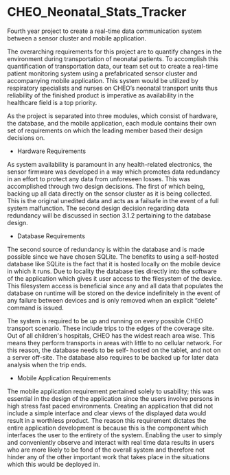 # CHEO_Neonatal_Stats_Tracker
Fourth year project to create a real-time data communication system between a sensor cluster and mobile application.

The overarching requirements for this project are to quantify changes in the environment during transportation of neonatal 
patients. To accomplish this quantification of transportation data, our team set out to create a real-time patient monitoring 
system using a prefabricated sensor cluster and accompanying mobile application. This system would be utilized by respiratory 
specialists and nurses on CHEO’s neonatal transport units thus reliability of the finished product is imperative as availability 
in the healthcare field is a top priority. 

As the project is separated into three modules, which consist of hardware, the database, and the mobile application, each module 
contains their own set of requirements on which the leading member based their design decisions on. 

* Hardware Requirements

As system availability is paramount in any health-related electronics, the sensor firmware was developed in a way which promotes 
data redundancy in an effort to protect any data from unforeseen losses. This was accomplished through two design decisions. 
The first of which being, backing up all data directly on the sensor cluster as it is being collected. This is the original unedited data 
and acts as a failsafe in the event of a full system malfunction. The second design decision regarding data redundancy will be 
discussed in section 3.1.2 pertaining to the database design. 

* Database Requirements

The second source of redundancy is within the database and is made possible since we have chosen SQLite. The benefits to using a 
self-hosted database like SQLite is the fact that it is hosted locally on the mobile device in which it runs. Due to locality the database 
ties directly into the software of the application which gives it user access to the filesystem of the device. This filesystem access is 
beneficial since any and all data that populates the database on runtime will be stored on the device indefinitely in the event of any 
failure between devices and is only removed when an explicit “delete” command is issued.

The system is required to be up and running on every possible CHEO transport scenario. These include trips to the edges of the coverage 
site. Out of all children's hospitals, CHEO has the widest reach area wise. This means they perform transports in areas with little to no 
cellular network. For this reason, the database needs to be self- hosted on the tablet, and not on a server off-site. The database also 
requires to be backed up for later data analysis when the trip ends. 

* Mobile Application Requirements

The mobile application requirement pertained solely to usability; this was essential in the design of the application since the users involve 
persons in high stress fast paced environments. Creating an application that did not include a simple interface and clear views of the 
displayed data would result in a worthless product. The reason this requirement dictates the entire application development is because 
this is the component which interfaces the user to the entirety of the system. Enabling the user to simply and conveniently observe and 
interact with real time data results in users who are more likely to be fond of the overall system and therefore not hinder any of the other
 important work that takes place in the situations which this would be deployed in. 
